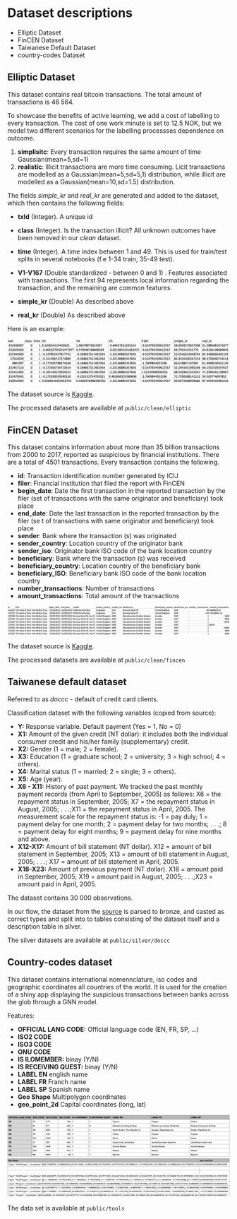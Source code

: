 
# Dataset descriptions

- Elliptic Dataset
- FinCEN Dataset
- Taiwanese Default Dataset
- country-codes Dataset

## Elliptic Dataset

This dataset contains real bitcoin transactions. The total amount of transactions is 46 564.

To showcase the benefits of active learning, we add a cost of labelling to every transaction. The cost of one work minute is set to 12.5 NOK, but we model two different scenarios for the labelling processses dependence on outcome.

1. **simplisitc**: Every transaction requires the same amount of time Gaussian(mean=5,sd=1)
2. **realistic**: Illicit transactions are more time consuming. Licit transactions are modelled as a Gaussian(mean=5,sd=5,1) distribution, while illicit are modelled as a Gaussian(mean=10,sd=1.5) distribution.

The fields *simple_kr* and *real_kr* are generated and added to the dataset, which then contains the following fields:

- **txId** (Integer). A unique id
- **class** (Integer). Is the transaction illicit? All unknown outcomes have been removed in our *clean* dataset.
- **time** (Integer). A time index between 1 and 49. This is used for train/test splits in several notebooks (f.e 1-34 train, 35-49 test).
- **V1-V167** (Double standardized - between 0 and 1) . Features associated with transactions. The first 94 represents local information regarding the transaction, and the remaining are common features.

- **simple_kr** (Double) As described above
- **real_kr** (Double) As described above

Here is an example:

![image.png](/docs/images/elliptic.png)

The dataset source is [Kaggle](https://www.kaggle.com/ellipticco/elliptic-data-set).

The processed datasets are available at ```public/clean/elliptic```

## FinCEN Dataset

This dataset contains information about more than 35 billion transactions from 2000 to 2017, reported as suspicious by financial institutions. There are a total of 4501 transactions. Every transaction contains the following.

- **id**: Transaction identification number generated by ICIJ
- **filer**: Financial institution that filed the report with FinCEN
- **begin_date**: Date the first transaction in the reported transaction by the filer (set of transactions with the same originator and beneficiary) took place
- **end_date**: Date the last transaction in the reported transaction by the filer (se
t of transactions with same originator and beneficiary) took place
- **sender**: Bank where the transaction (s) was originated
- **sender_country**: Location country of the originator bank
- **sender_iso**: Originator bank ISO code of the bank location country
- **beneficiary**: Bank where the transaction (s) was received
- **beneficiary_country**: Location country of the beneficiary bank
- **beneficiary_ISO**: Beneficiary bank ISO code of the bank location country
- **number_transactions**: Number of transactions
- **amount_transactions**: Total amount of the transactions

![image.png](/docs/images/fincen.png)

The dataset source is [Kaggle](https://www.kaggle.com/pallaviroyal/the-fincen-files).

The processed datasets are available at  ```public/clean/fincen```

## Taiwanese default dataset

Referred to as *doccc* - default of credit card clients.

Classification dataset with the following variables (copied from source):

- **Y:** Response variable. Default payment (Yes = 1, No = 0)
- **X1:** Amount of the given credit (NT dollar): it includes both the individual consumer credit and his/her family (supplementary) credit.
- **X2:** Gender (1 = male; 2 = female).
- **X3:** Education (1 = graduate school; 2 = university; 3 = high school; 4 = others).
- **X4:** Marital status (1 = married; 2 = single; 3 = others).
- **X5:** Age (year).
- **X6 - X11:** History of past payment. We tracked the past monthly payment records (from April to September, 2005) as follows: X6 = the repayment status in September, 2005; X7 = the repayment status in August, 2005; . . .;X11 = the repayment status in April, 2005. The measurement scale for the repayment status is: -1 = pay duly; 1 = payment delay for one month; 2 = payment delay for two months; . . .; 8 = payment delay for eight months; 9 = payment delay for nine months and above.
- **X12-X17:** Amount of bill statement (NT dollar). X12 = amount of bill statement in September, 2005; X13 = amount of bill statement in August, 2005; . . .; X17 = amount of bill statement in April, 2005.
- **X18-X23:** Amount of previous payment (NT dollar). X18 = amount paid in September, 2005; X19 = amount paid in August, 2005; . . .;X23 = amount paid in April, 2005.

The dataset contains 30 000 observations.

In our flow, the dataset from the [source](https://archive.ics.uci.edu/ml/machine-learning-databases/00350/) is parsed to bronze, and casted as correct types and split into to tables consisting of the dataset itself and a description table in silver.

The silver datasets are available at ```public/silver/doccc```

## Country-codes dataset

This dataset contains international nomennclature, iso codes and geographic coordinates all countries of the world. It is used for the creation of a shiny app displaying the suspicious transactions between banks across the glob through a GNN model.

Features:

- **OFFICIAL LANG CODE:** Official language code (EN, FR, SP, ...)
- **ISO2 CODE**
- **ISO3 CODE**
- **ONU CODE**
- **IS ILOMEMBER:** binay (Y/N)
- **IS RECEIVING QUEST:** binay (Y/N)
- **LABEL EN** english name
- **LABEL FR** Franch name
- **LABEL SP** Spanish name
- **Geo Shape** Multipolygon coordinates
- **geo_point_2d** Capital coordinates (long, lat)

![image.png](/docs/images/countries_code1.png)
![image.png](/docs/images/countries_code2.png)

 The data set is available at ```public/tools```
